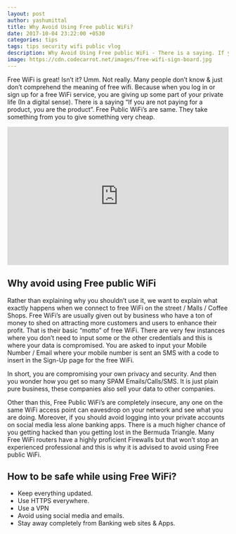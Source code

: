 ```yaml
---
layout: post
author: yashumittal
title: Why Avoid Using Free public WiFi?
date: 2017-10-04 23:22:00 +0530
categories: tips
tags: tips security wifi public vlog
description: Why Avoid Using Free public WiFi - There is a saying. If you are not paying for a product, you are the product. Free Public WiFi's are same.
image: https://cdn.codecarrot.net/images/free-wifi-sign-board.jpg
---
```


Free WiFi is great! Isn’t it? Umm. Not really. Many people don’t know & just don’t comprehend the meaning of free wifi. Because when you log in or sign up for a free WiFi service, you are giving up some part of your private life (In a digital sense). There is a saying “If you are not paying for a product, you are the product”. Free Public WiFi’s are same. They take something from you to give something very cheap.

<iframe width="100%" height="315" src="https://www.youtube.com/embed/XcghUy-8VRA?rel=0" frameborder="0" allow="autoplay; encrypted-media" allowfullscreen></iframe>

## Why avoid using Free public WiFi

Rather than explaining why you shouldn’t use it, we want to explain what exactly happens when we connect to free WiFi on the street / Malls / Coffee Shops. Free WiFi’s are usually given out by business who have a ton of money to shed on attracting more customers and users to enhance their profit. That is their basic “motto” of free WiFi. There are very few instances where you don’t need to input some or the other credentials and this is where your data is compromised. You are asked to input your Mobile Number / Email where your mobile number is sent an SMS with a code to insert in the Sign-Up page for the free WiFi.

In short, you are compromising your own privacy and security. And then you wonder how you get so many SPAM Emails/Calls/SMS. It is just plain pure business, these companies also sell your data to other companies.

Other than this, Free Public WiFi’s are completely insecure, any one on the same WiFi access point can eavesdrop on your network and see what you are doing. Moreover, if you should avoid logging into your private accounts on social media less alone banking apps. There is a much higher chance of you getting hacked than you getting lost in the Bermuda Triangle. Many Free WiFi routers have a highly proficient Firewalls but that won’t stop an experienced professional and this is why it is advised to avoid using Free public WiFi.

## How to be safe while using Free WiFi?

* Keep everything updated.
* Use HTTPS everywhere.
* Use a VPN
* Avoid using social media and emails.
* Stay away completely from Banking web sites & Apps.
